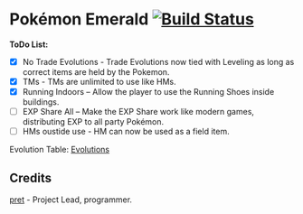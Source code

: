 # Pokémon Emerald [![Build Status][ci-badge]][ci]

**ToDo List:**
- [x] No Trade Evolutions - Trade Evolutions now tied with Leveling as long as correct items are held by the Pokemon.
- [x] TMs - TMs are unlimited to use like HMs.
- [x] Running Indoors – Allow the player to use the Running Shoes inside buildings.
- [ ] EXP Share All – Make the EXP Share work like modern games, distributing EXP to all party Pokémon.
- [ ] HMs oustide use - HM can now be used as a field item.

<!--
- [ ] Reusable Move Tutors – Allow move tutors to teach moves multiple times.
- [ ] Faster Text Speed – Add an option for instant or faster text display.
- [ ] IV/EV Checker – Add an NPC or menu option to check Pokémon IVs/EVs.
- [ ] Nature/Mint System – Allow changing Pokémon natures via items or an NPC.
- [ ] Infinite Bag Space – Remove or increase the bag item limit.
- [ ] Repel QoL – Prompt to use another Repel when one runs out.
- [ ] PokéMart Bulk Buy – Allow buying items in larger quantities.
-->

Evolution Table: [Evolutions](Evolution.md)

## Credits

[pret](https://github.com/pret) - Project Lead, programmer.

[ci]: https://github.com/notepadguyOfficial/Pokemon-Emerald/actions
[ci-badge]: https://github.com/notepadguyOfficial/Pokemon-Emerald/actions/workflows/build.yml/badge.svg?branch=modern